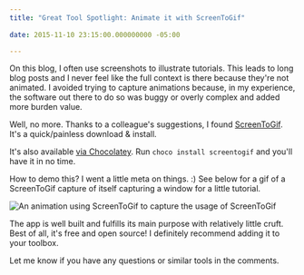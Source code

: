 ```yaml
---
title: "Great Tool Spotlight: Animate it with ScreenToGif"
 
date: 2015-11-10 23:15:00.000000000 -05:00

---
```

On this blog, I often use screenshots to illustrate tutorials. This leads to long blog posts and I never feel like the full context is there because they're not animated. I avoided trying to capture animations because, in my experience, the software out there to do so was buggy or overly complex and added more burden value.

Well, no more. Thanks to a colleague's suggestions, I found [ScreenToGif](https://screentogif.codeplex.com/). It's a quick/painless download & install.

It's also available [via Chocolatey](https://chocolatey.org/packages/screentogif). Run `choco install screentogif` and you'll have it in no time.

How to demo this? I went a little meta on things. :) See below for a gif of a ScreenToGif capture of itself capturing a window for a little tutorial.

![An animation using ScreenToGif to capture the usage of ScreenToGif]({{site.post-images}}/ScreenToGif_Tutorial.gif)

The app is well built and fulfills its main purpose with relatively little cruft.  Best of all, it's free and open source! I definitely recommend adding it to your toolbox.

Let me know if you have any questions or similar tools in the comments.
